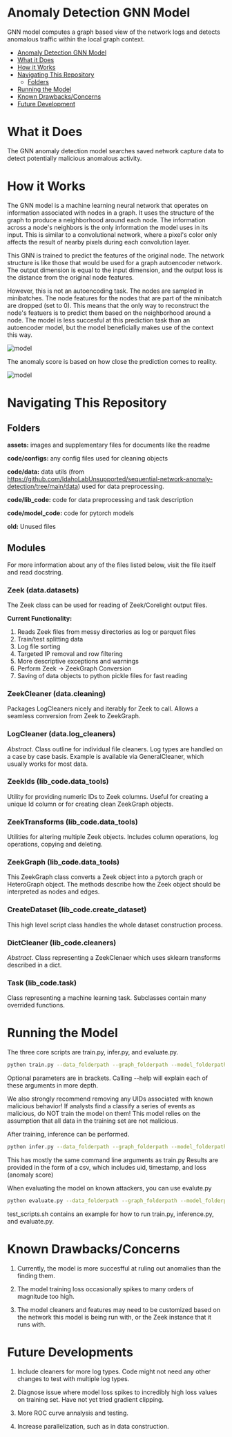 # Anomaly Detection GNN Model
GNN model computes a graph based view of the network logs and detects anomalous traffic within the local graph context. 


<!-- toc -->
- [Anomaly Detection GNN Model](#anomaly-detection-gnn-model)
- [What it Does](#what-it-does)
- [How it Works](#how-it-works)
- [Navigating This Repository](#navigating-this-repository)
  - [Folders](#folders)
- [Running the Model](#running-the-model)
- [Known Drawbacks/Concerns](#known-drawbacksconcerns)
- [Future Development](#future-development)

<!-- tocstop -->


# What it Does
The GNN anomaly detection model searches saved network capture data to detect potentially malicious anomalous activity. 

# How it Works
The GNN model is a machine learning neural network that operates on information associated with nodes in a graph. It uses the structure of the graph to produce a neighborhood around each node. The information across a node's neighbors is the only information the model uses in its input. This is similar to a convolutional network, where a pixel's color only affects the result of nearby pixels during each convolution layer.

This GNN is trained to predict the features of the original node. The network structure is like those that would be used for a graph autoencoder network. The output dimension is equal to the input dimension, and the output loss is the distance from the original node features.

However, this is not an autoencoding task. The nodes are sampled in minibatches. The node features for the nodes that are part of the minibatch are dropped (set to 0). This means that the only way to reconstruct the node's featuers is to predict them based on the neighborhood around a node. The model is less succesful at this prediction task than an autoencoder model, but the model beneficially makes use of the context this way. 

![model](assets/Masked-Prediction.png)

The anomaly score is based on how close the prediction comes to reality. 

![model](assets/Network-Structure.jpg)

# Navigating This Repository
## Folders
**assets:** images and supplementary files for documents like the readme

**code/configs:** any config files used for cleaning objects

**code/data:** data utils (from https://github.com/IdahoLabUnsupported/sequential-network-anomaly-detection/tree/main/data) used for data preprocessing. 

**code/lib_code:** code for data preprocessing and task description

**code/model_code:** code for pytorch models

**old:** Unused files

## Modules
For more information about any of the files listed below, visit the file itself and read docstring.

### Zeek (data.datasets)
The Zeek class can be used for reading of Zeek/Corelight output files.

**Current Functionality:**
1. Reads Zeek files from messy directories as log or parquet files
2. Train/test splitting data
3. Log file sorting
4. Targeted IP removal and row filtering
6. More descriptive exceptions and warnings
7. Perform Zeek -> ZeekGraph Conversion
8. Saving of data objects to python pickle files for fast reading

### ZeekCleaner (data.cleaning)
Packages LogCleaners nicely and iterably for Zeek to call. Allows a seamless conversion from Zeek to ZeekGraph.

### LogCleaner (data.log_cleaners)
*Abstract.* Class outline for individual file cleaners. Log types are handled on a case by case basis.
Example is available via GeneralCleaner, which usually works for most data.

### ZeekIds (lib_code.data_tools)
Utility for providing numeric IDs to Zeek columns. Useful for creating a unique Id column or for creating clean ZeekGraph objects.

### ZeekTransforms (lib_code.data_tools)
Utilities for altering multiple Zeek objects. Includes column operations, log operations, copying and deleting.

### ZeekGraph (lib_code.data_tools)
This ZeekGraph class converts a Zeek object into a pytorch graph or HeteroGraph object.
The methods describe how the Zeek object should be interpreted as nodes and edges.

### CreateDataset (lib_code.create_dataset)
This high level script class handles the whole dataset construction process. 

### DictCleaner (lib_code.cleaners)
*Abstract.* Class representing a ZeekClenaer which uses sklearn transforms described in a dict.

### Task (lib_code.task)
Class representing a machine learning task. Subclasses contain many overrided functions.


# Running the Model
The three core scripts are train.py, infer.py, and evaluate.py.

```bash
python train.py --data_folderpath --graph_folderpath --model_folderpath [--logger\] [--epochs\] [--batch_size\] [--seed\]
```

Optional parameters are in brackets. Calling --help will explain each of these arguments in more depth.

We also strongly recommend removing any UIDs associated with known malicious behavior! If analysts find a classify
a series of events as malicious, do NOT train the model on them! This model relies on the assumption that all data in the training set are not malicious.

After training, inference can be performed.

```bash
python infer.py --data_folderpath --graph_folderpath --model_folderpath --result_folderpath [--logger\] [--batch_size\] [--seed\]
```

This has mostly the same command line arguments as train.py Results are provided in the form of a csv, which includes uid, timestamp, and loss (anomaly score)

When evaluating the model on known attackers, you can use evalute.py

```bash
python evaluate.py --data_folderpath --graph_folderpath --model_folderpath --result_folderpath [--logger\] [--epochs\] [--batch_size\] [--test_batch_size\] [--seed\]
```

test_scripts.sh contains an example for how to run train.py, inference.py, and evaluate.py.

# Known Drawbacks/Concerns

1. Currently, the model is more succesfful at ruling out anomalies than the finding them.

2. The model training loss occasionally spikes to many orders of magnitude too high.

3. The model cleaners and features may need to be customized based on the network this model is being run with, or the Zeek instance that it runs with.

# Future Developments

1. Include cleaners for more log types. Code might not need any other changes to test with multiple log types.

2. Diagnose issue where model loss spikes to incredibly high loss values on training set. Have not yet tried gradient clipping.

3. More ROC curve annalysis and testing.

4. Increase parallelization, such as in data construction.
